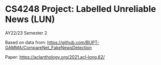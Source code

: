 # CS4248 Project: Labelled Unreliable News (LUN)
AY22/23 Semester 2

Based on data from: https://github.com/BUPT-GAMMA/CompareNet_FakeNewsDetection

Paper: https://aclanthology.org/2021.acl-long.62/

